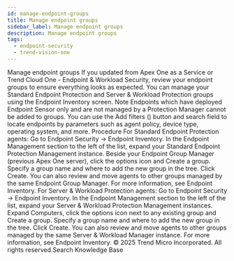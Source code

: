 ```yaml
---
id: manage-endpoint-groups
title: Manage endpoint groups
sidebar_label: Manage endpoint groups
description: Manage endpoint groups
tags:
  - endpoint-security
  - trend-vision-one
---
```


 Manage endpoint groups If you updated from Apex One as a Service or Trend Cloud One - Endpoint & Workload Security, review your endpoint groups to ensure everything looks as expected. You can manage your Standard Endpoint Protection and Server & Workload Protection groups using the Endpoint Inventory screen. Note Endpoints which have deployed Endpoint Sensor only and are not managed by a Protection Manager cannot be added to groups. You can use the Add filters () button and search field to locate endpoints by parameters such as agent policy, device type, operating system, and more. Procedure For Standard Endpoint Protection agents: Go to Endpoint Security → Endpoint Inventory. In the Endpoint Management section to the left of the list, expand your Standard Endpoint Protection Management instance. Beside your Endpoint Group Manager (previous Apex One server), click the options icon and Create a group. Specify a group name and where to add the new group in the tree. Click Create. You can also review and move agents to other groups managed by the same Endpoint Group Manager. For more information, see Endpoint Inventory. For Server & Workload Protection agents: Go to Endpoint Security → Endpoint Inventory. In the Endpoint Management section to the left of the list, expand your Server & Workload Protection Management instances. Expand Computers, click the options icon next to any existing group and Create a group. Specify a group name and where to add the new group in the tree. Click Create. You can also review and move agents to other groups managed by the same Server & Workload Manager instance. For more information, see Endpoint Inventory. © 2025 Trend Micro Incorporated. All rights reserved.Search Knowledge Base